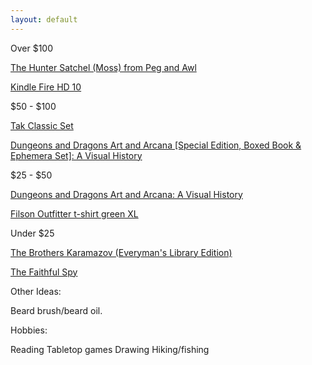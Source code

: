 ```yaml
---
layout: default
---
```

Over $100

[The Hunter Satchel (Moss) from Peg and Awl](https://pegandawlbuilt.com/collections/bags-1/products/the-large-hunter-bag?variant=16596676484)


[Kindle Fire HD 10](https://www.amazon.com/All-New-Amazon-Fire-HD-10-Inch-Tablet-32GB-Black/dp/B01J6RPGKG?crid=2N2V0YDCQMDPE&keywords=kindle+fire&qid=1539712606&sprefix=kindle+fire%2Caps%2C229&sr=1-3&ref=sr_1_3)

$50 - $100

[Tak Classic Set](https://worldbuildersmarket.com/collections/tak-a-beautiful-game/products/tak-classic-set?variant=20638169094)

[Dungeons and Dragons Art and Arcana [Special Edition, Boxed Book & Ephemera Set]: A Visual History](https://www.amazon.com/Dungeons-Dragons-Arcana-Special-Ephemera/dp/0399582754/ref=pd_bxgy_14_2?_encoding=UTF8&pd_rd_i=0399582754&pd_rd_r=d67fa776-da02-11e8-bcf9-d56d64501878&pd_rd_w=1UCTP&pd_rd_wg=lnnuf&pf_rd_i=desktop-dp-sims&pf_rd_m=ATVPDKIKX0DER&pf_rd_p=6725dbd6-9917-451d-beba-16af7874e407&pf_rd_r=K87FWNYMZ94ZJQFRF8YX&pf_rd_s=desktop-dp-sims&pf_rd_t=40701&psc=1&refRID=K87FWNYMZ94ZJQFRF8YX)

$25 - $50

[Dungeons and Dragons Art and Arcana: A Visual History](https://www.amazon.com/Dungeons-Dragons-Art-Arcana-History/dp/0399580948/ref=sr_1_2?s=books&ie=UTF8&qid=1540656626&sr=1-2&keywords=art+and+arcana+d%26d)

[Filson Outfitter t-shirt green XL](https://www.filson.com/short-sleeve-outfitter-solid-one-pocket-t-shirt-green.html#sku=11010861-fco-000000054)


Under $25

[The Brothers Karamazov (Everyman's Library Edition)](https://www.amazon.com/dp/0679410031/ref=sspa_dk_hqp_detail_aax_0?psc=1)

[The Faithful Spy](https://www.amazon.com/Faithful-Spy-Dietrich-Bonhoeffer-Hitler/dp/1419728385)


Other Ideas:

Beard brush/beard oil.

Hobbies:

Reading
Tabletop games
Drawing
Hiking/fishing


